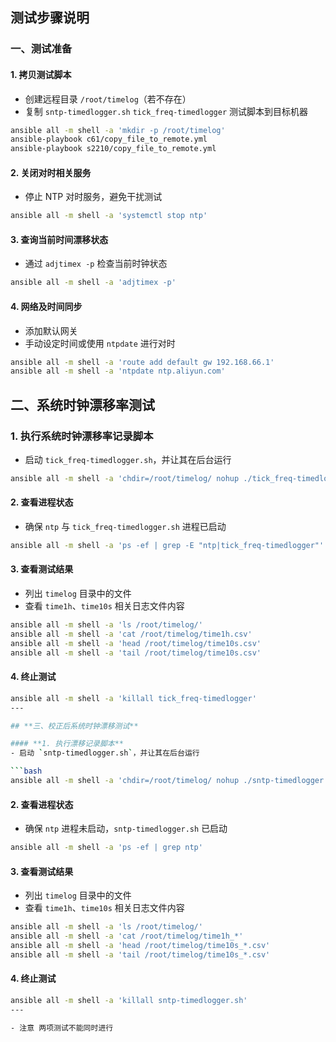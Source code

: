 ## **测试步骤说明**  

### **一、测试准备**

#### **1. 拷贝测试脚本**  
- 创建远程目录 `/root/timelog`（若不存在）  
- 复制 `sntp-timedlogger.sh` `tick_freq-timedlogger` 测试脚本到目标机器  

```bash
ansible all -m shell -a 'mkdir -p /root/timelog'
ansible-playbook c61/copy_file_to_remote.yml
ansible-playbook s2210/copy_file_to_remote.yml
```

#### **2. 关闭对时相关服务**  
- 停止 NTP 对时服务，避免干扰测试  

```bash
ansible all -m shell -a 'systemctl stop ntp'
```

#### **3. 查询当前时间漂移状态**  
- 通过 `adjtimex -p` 检查当前时钟状态  

```bash
ansible all -m shell -a 'adjtimex -p'
```

#### **4. 网络及时间同步**  
- 添加默认网关  
- 手动设定时间或使用 `ntpdate` 进行对时

```bash
ansible all -m shell -a 'route add default gw 192.168.66.1'
ansible all -m shell -a 'ntpdate ntp.aliyun.com'
```

## **二、系统时钟漂移率测试**

### **1. 执行系统时钟漂移率记录脚本**
- 启动 `tick_freq-timedlogger.sh`，并让其在后台运行

```bash
ansible all -m shell -a 'chdir=/root/timelog/ nohup ./tick_freq-timedlogger.sh &'
```
#### **2. 查看进程状态**
- 确保 `ntp` 与 `tick_freq-timedlogger.sh` 进程已启动

```bash
ansible all -m shell -a 'ps -ef | grep -E "ntp|tick_freq-timedlogger"'
```
#### **3. 查看测试结果**
- 列出 `timelog` 目录中的文件
- 查看 `time1h`、`time10s` 相关日志文件内容

```bash
ansible all -m shell -a 'ls /root/timelog/'
ansible all -m shell -a 'cat /root/timelog/time1h.csv'
ansible all -m shell -a 'head /root/timelog/time10s.csv'
ansible all -m shell -a 'tail /root/timelog/time10s.csv'
```

#### **4. 终止测试**

```bash
ansible all -m shell -a 'killall tick_freq-timedlogger'
---

## **三、校正后系统时钟漂移测试**

#### **1. 执行漂移记录脚本**  
- 启动 `sntp-timedlogger.sh`，并让其在后台运行  

```bash
ansible all -m shell -a 'chdir=/root/timelog/ nohup ./sntp-timedlogger.sh &'
```

#### **2. 查看进程状态**  
- 确保 `ntp` 进程未启动，`sntp-timedlogger.sh` 已启动  

```bash
ansible all -m shell -a 'ps -ef | grep ntp'
```

#### **3. 查看测试结果**  
- 列出 `timelog` 目录中的文件  
- 查看 `time1h`、`time10s` 相关日志文件内容  

```bash
ansible all -m shell -a 'ls /root/timelog/'
ansible all -m shell -a 'cat /root/timelog/time1h_*'
ansible all -m shell -a 'head /root/timelog/time10s_*.csv'
ansible all -m shell -a 'tail /root/timelog/time10s_*.csv'
```

#### **4. 终止测试**

```bash
ansible all -m shell -a 'killall sntp-timedlogger.sh'
---

- 注意 两项测试不能同时进行
